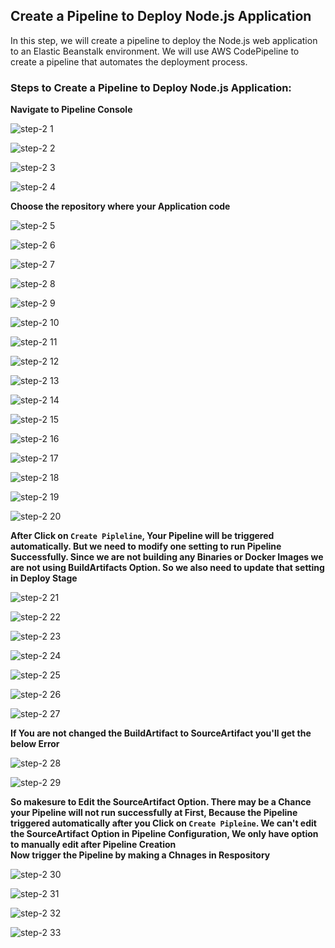 ## Create a Pipeline to Deploy Node.js Application

In this step, we will create a pipeline to deploy the Node.js web application to an Elastic Beanstalk environment. We will use AWS CodePipeline to create a pipeline that automates the deployment process.

### Steps to Create a Pipeline to Deploy Node.js Application:

**Navigate to Pipeline Console**

![step-2 1](https://github.com/mathesh-me/aws-cicd-devops-web-app/assets/144098846/886b1de4-4653-4a21-b252-f814f74bf598)

![step-2 2](https://github.com/mathesh-me/aws-cicd-devops-web-app/assets/144098846/dae3deb6-e94a-4f61-b9d3-c283573548d7)

![step-2 3](https://github.com/mathesh-me/aws-cicd-devops-web-app/assets/144098846/d135c736-9cdc-454e-8060-7cb5eed4edc9)

![step-2 4](https://github.com/mathesh-me/aws-cicd-devops-web-app/assets/144098846/df79501a-9d97-43dd-b906-04a4a684ec17)

**Choose the repository where your Application code**

![step-2 5](https://github.com/mathesh-me/aws-cicd-devops-web-app/assets/144098846/8eb2c1cb-9f94-4af6-a048-c9c262782388)

![step-2 6](https://github.com/mathesh-me/aws-cicd-devops-web-app/assets/144098846/673b5179-19da-475f-b4e1-a7a70889a447)

![step-2 7](https://github.com/mathesh-me/aws-cicd-devops-web-app/assets/144098846/ddc3ed98-04e9-4b99-9d3a-1486614f31c6)

![step-2 8](https://github.com/mathesh-me/aws-cicd-devops-web-app/assets/144098846/2f461c2a-48fa-4155-84f1-06fd8f0e5c83)

![step-2 9](https://github.com/mathesh-me/aws-cicd-devops-web-app/assets/144098846/635f478a-6243-4fa1-86b2-20cf3bc25554)

![step-2 10](https://github.com/mathesh-me/aws-cicd-devops-web-app/assets/144098846/45ed9276-69d7-4e63-bf52-62d32354aee7)

![step-2 11](https://github.com/mathesh-me/aws-cicd-devops-web-app/assets/144098846/a185d433-4f8a-4a09-825d-01ed9ce116af)

![step-2 12](https://github.com/mathesh-me/aws-cicd-devops-web-app/assets/144098846/7a11f1d6-9169-4aad-8d01-24d3f825915a)

![step-2 13](https://github.com/mathesh-me/aws-cicd-devops-web-app/assets/144098846/c053e9b7-a5ef-4714-9e89-afd068c95544)

![step-2 14](https://github.com/mathesh-me/aws-cicd-devops-web-app/assets/144098846/91224dbb-8edc-4ab5-8b78-d788c981d498)

![step-2 15](https://github.com/mathesh-me/aws-cicd-devops-web-app/assets/144098846/095c8ff0-5ee8-4c89-9b52-0c84c1ea0da1)

![step-2 16](https://github.com/mathesh-me/aws-cicd-devops-web-app/assets/144098846/35f88bcc-d633-4371-8178-5a80b0998eb7)

![step-2 17](https://github.com/mathesh-me/aws-cicd-devops-web-app/assets/144098846/9f6b6339-91ef-49f8-9748-1d4d37890289)

![step-2 18](https://github.com/mathesh-me/aws-cicd-devops-web-app/assets/144098846/104774d2-cf66-46f5-9f99-41aa206fe25a)

![step-2 19](https://github.com/mathesh-me/aws-cicd-devops-web-app/assets/144098846/b4d08073-2693-474a-a97f-482e0b2376ed)

![step-2 20](https://github.com/mathesh-me/aws-cicd-devops-web-app/assets/144098846/867077c2-fb3e-4eb4-9783-91da76a61ce5)

**After Click on `Create Pipleline`, Your Pipeline will be triggered automatically. But we need to modify one setting to run Pipeline Successfully. Since we are not building any Binaries or Docker Images we are not using BuildArtifacts Option. So we also need to update that setting in Deploy Stage**

![step-2 21](https://github.com/mathesh-me/aws-cicd-devops-web-app/assets/144098846/609fb01d-3d53-4cb0-abd2-b5157a624b02)

![step-2 22](https://github.com/mathesh-me/aws-cicd-devops-web-app/assets/144098846/497883cb-ecad-4bad-a4cd-84c2aafd750f)

![step-2 23](https://github.com/mathesh-me/aws-cicd-devops-web-app/assets/144098846/0513ae70-7029-46ae-8af0-816475b7d990)

![step-2 24](https://github.com/mathesh-me/aws-cicd-devops-web-app/assets/144098846/9114c97a-dfe0-408c-8c28-d4ff1db3bf7c)

![step-2 25](https://github.com/mathesh-me/aws-cicd-devops-web-app/assets/144098846/e9ae3bcf-9b88-4a82-9de6-98be6c9a0e91)

![step-2 26](https://github.com/mathesh-me/aws-cicd-devops-web-app/assets/144098846/c58d6a82-a419-4566-9e2d-4c09db8dc964)

![step-2 27](https://github.com/mathesh-me/aws-cicd-devops-web-app/assets/144098846/4be05b1a-28b7-47ca-b6ba-dc191653be05)

**If You are not changed the BuildArtifact to SourceArtifact you'll get the below Error**

![step-2 28](https://github.com/mathesh-me/aws-cicd-devops-web-app/assets/144098846/7e77dd6e-220c-4e5d-9e46-428e80b00e71)

![step-2 29](https://github.com/mathesh-me/aws-cicd-devops-web-app/assets/144098846/ca85b29d-2cb5-4c39-bdc7-800be200548a)

**So makesure to Edit the SourceArtifact Option. There may be a Chance your Pipeline will not run successfully at First, Because the Pipeline triggered automatically after you Click on `Create Pipleine`. We can't edit the SourceArtifact Option in Pipeline Configuration, We only have option to manually edit after Pipeline Creation**<br>
**Now trigger the Pipeline by making a Chnages in Respository**


![step-2 30](https://github.com/mathesh-me/aws-cicd-devops-web-app/assets/144098846/d8292195-65f3-4848-a7dc-d4e91e63ddfc)

![step-2 31](https://github.com/mathesh-me/aws-cicd-devops-web-app/assets/144098846/a7ea9cd5-1eca-4ca2-9bc2-fc48ec67edfc)

![step-2 32](https://github.com/mathesh-me/aws-cicd-devops-web-app/assets/144098846/ffdbeeed-3d54-4499-a3fd-266bc06034ba)

![step-2 33](https://github.com/mathesh-me/aws-cicd-devops-web-app/assets/144098846/e76c51fd-3240-470b-b574-62ddc8d414fe)
